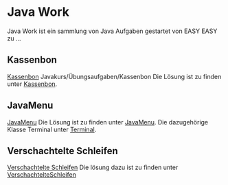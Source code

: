 # Java Work

Java Work ist ein sammlung von Java Aufgaben gestartet von EASY EASY zu ...

## Kassenbon

[Kassenbon](https://wiki.freitagsrunde.org/Javakurs/%C3%9Cbungsaufgaben/Kassenbon) Javakurs/Übungsaufgaben/Kassenbon
Die Lösung ist zu finden unter [Kassenbon](src/main/java/ch/plebsapps/kassenbon/Kassenbon.java).


## JavaMenu

[JavaMenu](https://wiki.freitagsrunde.org/Javakurs/%C3%9Cbungsaufgaben/Javamenue)
Die Lösung ist zu finden unter [JavaMenu](src/main/java/ch/plebsapps/javamenu/JavaMenu.java).
Die dazugehörige Klasse Terminal unter [Terminal](src/main/java/ch/plebsapps/javamenu/Terminal.java).

## Verschachtelte Schleifen

[Verschachtelte Schleifen](https://wiki.freitagsrunde.org/Javakurs/%C3%9Cbungsaufgaben/Verschachtelte_Schleifen)
Die lösung dazu ist zu finden unter [VerschachtelteSchleifen](src/main/java/ch/plebsapps/verschachtelteschleifen/VerschachtelteSchleifen.java)